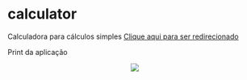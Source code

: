 # calculator
Calculadora para cálculos simples
[Clique aqui para ser redirecionado](https://jenifergs.github.io/project-color-guess/)

Print da aplicação 
<div align="center">
	<img src="assets/video_AdobeExpress.gif">
</div>

